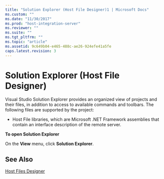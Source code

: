```yaml
---
title: "Solution Explorer (Host File Designer)1 | Microsoft Docs"
ms.custom: ""
ms.date: "11/30/2017"
ms.prod: "host-integration-server"
ms.reviewer: ""
ms.suite: ""
ms.tgt_pltfrm: ""
ms.topic: "article"
ms.assetid: 9c649b04-e465-488c-ae26-924efe41a5fe
caps.latest.revision: 3
---
```

# Solution Explorer (Host File Designer)
Visual Studio Solution Explorer provides an organized view of projects and their files, in addition to access to available commands and toolbars. The following files are supported by the project:  
  
-   Host File libraries, which are Microsoft .NET Framework assemblies that contain an interface description of the remote server.  
  
 **To open Solution Explorer**  
  
 On the **View** menu, click **Solution Explorer**.  
  
## See Also  
 [Host Files Designer](../HIS2010/host-files-designer1.md)